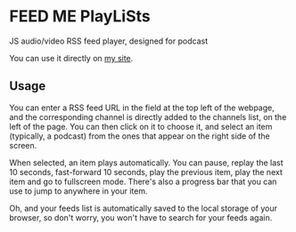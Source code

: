 # FEED ME PlayLiSts
JS audio/video RSS feed player, designed for podcast

You can use it directly on [my site](http://feedmepls.soetz.fr).

## Usage

You can enter a RSS feed URL in the field at the top left of the webpage, and the corresponding channel is directly added to the channels list, on the left of the page. You can then click on it to choose it, and select an item (typically, a podcast) from the ones that appear on the right side of the screen.

When selected, an item plays automatically. You can pause, replay the last 10 seconds, fast-forward 10 seconds, play the previous item, play the next item and go to fullscreen mode. There's also a progress bar that you can use to jump to anywhere in your item.

Oh, and your feeds list is automatically saved to the local storage of your browser, so don't worry, you won't have to search for your feeds again.
